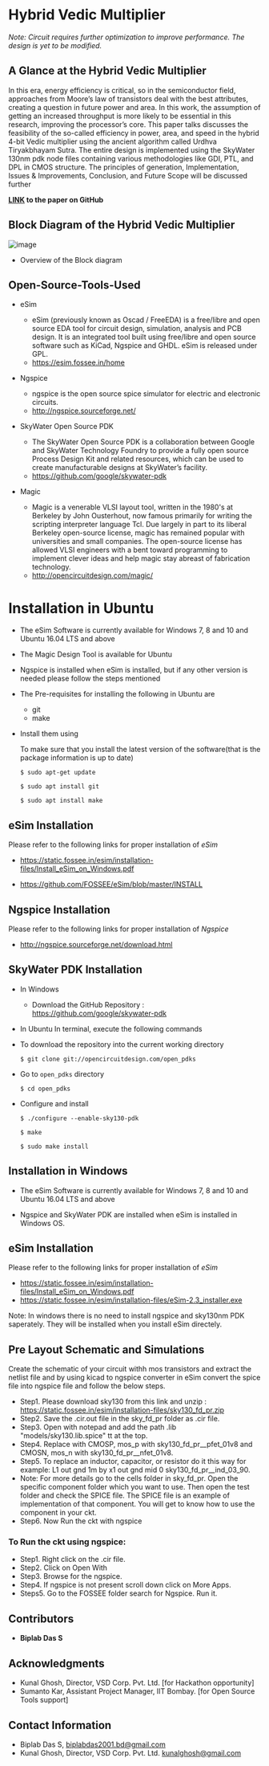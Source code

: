 # Hybrid Vedic Multiplier

*Note: Circuit requires further optimization to improve performance. The design is yet to be modified.*


## A Glance at the Hybrid Vedic Multiplier

In this era, energy efficiency is critical, so in the semiconductor field, approaches from Moore’s law of transistors deal with the best attributes, creating a question in future power and area. In this work, the assumption of getting an increased throughput is more likely to be essential in this research, improving the processor’s core. This paper talks discusses the feasibility of the so-called efficiency in power, area, and speed in the hybrid 4-bit Vedic multiplier using the ancient algorithm called Urdhva Tiryakbhayam Sutra. The entire design is implemented using the SkyWater 130nm pdk node files containing various methodologies like GDI, PTL, and DPL in CMOS structure. 
The principles of generation, Implementation, Issues & Improvements, Conclusion, and Future Scope will be discussed further

**[LINK](https://github.com/crazyhrzero8/hybridVM/blob/main/Documentations/Stage%202%20pdf/Stage2_4bVM.pdf) to the paper on GitHub**

## Block Diagram of the Hybrid Vedic Multiplier
![image](https://github.com/crazyhrzero8/hybridVM/blob/main/Images/Initial_Stage1/block_4b_VM.png)
- Overview of the Block diagram


## Open-Source-Tools-Used

- eSim 
    - eSim (previously known as Oscad / FreeEDA) is a free/libre and open source EDA tool for circuit design, simulation, analysis and PCB design. It is an integrated tool built using free/libre and open source software such as KiCad, Ngspice and GHDL. eSim is released under GPL.
    - https://esim.fossee.in/home

- Ngspice
    - ngspice is the open source spice simulator for electric and electronic circuits.
    - http://ngspice.sourceforge.net/

- SkyWater Open Source PDK
    - The SkyWater Open Source PDK is a collaboration between Google and SkyWater Technology Foundry to provide a fully open source Process Design Kit and related resources, which can be used to create manufacturable designs at SkyWater’s facility.
    - https://github.com/google/skywater-pdk

- Magic
    - Magic is a venerable VLSI layout tool, written in the 1980's at Berkeley by John Ousterhout, now famous primarily for writing the scripting interpreter language Tcl. Due largely in part to its liberal Berkeley open-source license, magic has remained popular with universities and small companies. The open-source license has allowed VLSI engineers with a bent toward programming to implement clever ideas and help magic stay abreast of fabrication technology.
    - http://opencircuitdesign.com/magic/

# Installation in Ubuntu
- The eSim Software is currently available for Windows 7, 8 and 10 and Ubuntu 16.04 LTS and above

- The Magic Design Tool is available for Ubuntu
- Ngspice is installed when eSim is installed, but if any other version is needed please follow the steps mentioned

- The Pre-requisites for installing the following in Ubuntu are
    - git 
    - make

- Install them using

    To make sure that you install the latest version of the software(that is the package information is up to date)
    ```
    $ sudo apt-get update
    ```

    ```
    $ sudo apt install git

    $ sudo apt install make
    ```

## eSim Installation
Please refer to the following links for proper installation of *eSim*
- https://static.fossee.in/esim/installation-files/Install_eSim_on_Windows.pdf

- https://github.com/FOSSEE/eSim/blob/master/INSTALL

## Ngspice Installation
Please refer to the following links for proper installation of *Ngspice*
- http://ngspice.sourceforge.net/download.html

## SkyWater PDK Installation
- In Windows
    - Download the GitHub Repository : https://github.com/google/skywater-pdk

- In Ubuntu
In terminal, execute the following commands

- To download the repository into the current working directory
    ```
    $ git clone git://opencircuitdesign.com/open_pdks
    ```

- Go to `open_pdks` directory
    ```
    $ cd open_pdks
    ```

- Configure and install
    ```
    $ ./configure --enable-sky130-pdk

    $ make

    $ sudo make install
    ```

## Installation in Windows
- The eSim Software is currently available for Windows 7, 8 and 10 and Ubuntu 16.04 LTS and above

- Ngspice and SkyWater PDK are installed when eSim is installed in Windows OS.

## eSim Installation
Please refer to the following links for proper installation of *eSim*
- https://static.fossee.in/esim/installation-files/Install_eSim_on_Windows.pdf
- https://static.fossee.in/esim/installation-files/eSim-2.3_installer.exe

Note: In windows there is no need to install ngspice and sky130nm PDK saperately. They will be installed when you install eSim directely.

## Pre Layout Schematic and Simulations

Create the schematic of your circuit withh mos transistors and extract the netlist file and by using kicad to ngspice converter in eSim convert the spice file into ngspice file and follow the below steps.

- Step1. Please download sky130 from this link and unzip : https://static.fossee.in/esim/installation-files/sky130_fd_pr.zip
- Step2. Save the .cir.out file in the sky_fd_pr folder as .cir file.
- Step3. Open with notepad and add the path .lib "models/sky130.lib.spice" tt  at the top.
- Step4. Replace with CMOSP, mos_p with sky130_fd_pr__pfet_01v8 and CMOSN, mos_n with  sky130_fd_pr__nfet_01v8.
- Step5. To replace an inductor, capacitor, or resistor do it this way for example: L1 out gnd 1m by x1  out gnd mid 0 sky130_fd_pr__ind_03_90.
- Note: For more details go to the cells folder in sky_fd_pr. Open the specific component folder which you want to use. Then open the test folder and check the SPICE file. The SPICE file is an example of implementation of
 that component. You will get to know how to use the component in your ckt.
- Step6. Now Run the ckt with ngspice

### To Run the ckt using ngspice:
- Step1. Right click on the .cir file.
- Step2. Click on Open With
- Step3. Browse for the ngspice.
- Step4. If ngspice is not present scroll down click on More Apps.
- Steps5. Go to the FOSSEE folder search for Ngspice. Run it.
<!--

## Bandgap Performance Parameters 

| Parameter| Description| Min | Type | Max | Unit | Condition |
| :---:  | :-: | :-: | :-: | :---:  | :-: | :-: |
|Technology| 0.18 µm CMOS Process |
|RL|Load resistance at Vbgp terminal | 100|||Mohm|VDD=3.3V, T=27C|
|CL|Load capacitance at Vbgp terminal|||50|pF|VDD=2.7V - 3.6V, T=-40C - 125C, RL=100M|
|Vbgp|Output Reference voltage|1.2013 |1.2056|1.2070|V|T=-40 to 140C, VDD=3.3V|
|Vbgp|Output Reference voltage|1.1698 |1.2056|1.2234|V|VDD=2.7V to VDD=3.6V, T=27C|
|TC_vbgp|Temperature Coefficient of Vbgp||26.2663||ppm/C|T=-40 to 125C, VDD=3.3V|
|VC_vbgp|Voltage Coefficient of Vbgp||5.9555||%/V|VDD=2.7V to 3.7, T=27C|
|Tstart|Start up time||3.3||us|Vdd=3.3V, T=27C, CL=50pF|
|VDD|Supply Voltage|3.2|3.3|3.6|V|T=-40C to 125C|
|IDD|Supply Current||22.4760||uA|EN=1|
|IDD|Supply Current||95.3950||pA|EN=0|

## Pre-Layout Performance Characteristics

###  Vbgp v/s Temperature [ -40C - 140C] @ RL = 100M ohms plot


 <p align="center">
  <img width="800" height="500" src="/Images/N/PRE/pre_temp.png">
</p>


###  Vbgp v/s VDD [ 2V - 4V] @ RL = 100M ohms plot


 <p align="center">
  <img width="800" height="500" src="/Images/N/PRE/pre_supply.png">
</p>

###  Temperature Coefficient of Vbgp v/s Temperature [ -40C - 140C] @ RL = 100M ohms plot


 <p align="center">
  <img width="800" height="500" src="/Images/N/PRE/pre_tc.png">
</p>

###  Voltage Coefficient of Vbgp v/s VDD [ 2V - 4V] @ RL = 100M ohms plot


 <p align="center">
  <img width="800" height="500" src="/Images/N/PRE/pre_vc.png">
</p>

###  Start-Up Time of Vbgp @ RL = 100M ohms plot


 <p align="center">
  <img width="800" height="500" src="/Images/N/PRE/pre_startup.png">
</p>


###  On-Off-Current of Vbgp wrt Enable @ RL = 100M ohms plot

 <p align="center">
  <img width="1000" height="500" src="/Images/N/PRE/pre_c.png">
</p>

**Note: Current without Inverter for Enable Logic**



## Tools used and steps to reproduce all waveforms (Tools allowed are xschem/eSim/ngspice) 
Ngspice is an open source mixed-signal circuit simulator.

### Installing Ngspice

#### For Ubuntu

Open your terminal and type the following to install Ngspice
```
$  sudo apt-get install -y ngspice
```

## Running the Simulation


To enter the Ngspice Shell, open the terminal & type:
```
$ ngspice
```
To simulate a netlist, type:
```
ngspice 1 ->  source <filename>.cir
```

You can exit from the Ngspice Shell by typing:
```
ngspice 1 ->  exit
```
 <p align="center"> or </p>
 
```
ngspice 1 ->  quit
```

There are several waveforms that need to be obtained to observe the performance of the Bandgap reference circuit.

### Pre-Layout Simulation

To clone the Repository and download the Netlist files for Simulation, enter the following commands in your terminal.

```
$  sudo apt install -y git
$  git clone https://github.com/sherylcorina/avsdbgp_3v3
$  cd avsdbgp_3v3/Simulation/Ngspice_Simulation/Final_Simulation/PreLayout
```




### To obtain the Vbgp v/s Temperature [ -40C - 140C] @ RL = 100M ohms plot


Run the netlist file using the following command.
```
$  ngspice pre_temp.cir
```
 <p align="center">
  <img width="800" height="500" src="/Images/PS/pre_ps_temp.png">
</p>


### To obtain the Vbgp v/s VDD [ 2V - 4V ] @ RL = 100M ohms plot

Run the netlist file using the following command.
```
$  ngspice pre_supply.cir
```
 <p align="center">
  <img width="800" height="500" src="/Images/PS/pre_ps_supply.png">
</p>

### To obtain the Temperature Coefficient of Vbgp v/s Temperature [ -40C - 140C] @ RL = 100M ohms plot

Run the netlist file using the following command.
```
$  ngspice pre_tc.cir
```
 <p align="center">
  <img width="800" height="500" src="/Images/PS/pre_ps_tc.png">
</p>

### To obtain the Voltage Coefficent of Vbgp v/s VDD [ 2V - 4V ] @ RL = 100M ohms plot

Run the netlist file using the following command.
```
$  ngspice pre_vc.cir
```
 <p align="center">
  <img width="800" height="500" src="/Images/PS/pre_ps_vc.png">
</p>

### To obtain the Start Up Time plot


Run the netlist file using the following command.
```
$  ngspice pre_startup.cir
```
 <p align="center">
  <img width="800" height="500" src="/Images/PS/pre_ps_startup.png">
</p>


###  On-Off-Current of Vbgp wrt Enable [1 -> 0] @ RL = 100M ohms plot


Run the netlist file using the following command.
```
$  ngspice pre_enable.cir
```
 <p align="center">
  <img width="800" height="500" src="/Images/PS/pre_ps_startup.png">
</p>

**Note: Current without Inverter for Enable Logic**

***************


## Future Work

1. Improved matching techniques such as Common Centroid / Interdigitisation need to be implemented while laying out the current mirror.
2. PNR for the designed circuit is yet to performed using the Open Source Tool provided by the OpenROAD project.
3. Corner Analysis Testing of the bandgap reference circuit is yet to be performed.
4. The load driving capability needs to be improved by addition of a buffer block such as an OTA or a common drain amplifier.
5. To adjust the reference voltage resistors must be trimmed using fuses, hence, resistor trimming must be employed in the circuit.
6. The design must be improved to provide a higher PSRR.
7. In the future an OTA based bandgap reference circuit will be developed with improved performance characteristics. Also, a second order bandgap reference will be studied and developed, to improve the temperature coefficient.
8. To solve the problem of unwanted parasitic BJTs being extracted due to the modification made in the Technology File.
-->

## Contributors 

- **Biplab Das S** 


## Acknowledgments


- Kunal Ghosh, Director, VSD Corp. Pvt. Ltd. [for Hackathon opportunity]
- Sumanto Kar, Assistant Project Manager, IIT Bombay. [for Open Source Tools support]


## Contact Information

- Biplab Das S, biplabdas2001.bd@gmail.com
- Kunal Ghosh, Director, VSD Corp. Pvt. Ltd. kunalghosh@gmail.com

